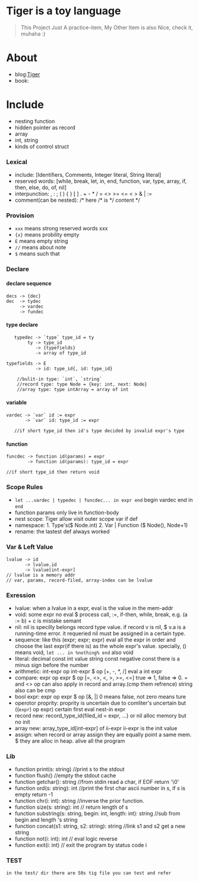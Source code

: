 # Tiger is a toy language

> This Project Just A practice-item, My Other Item is also Nice, check it, muhaha :) 

# About

* blog:[Tiger](https://github.com/whps/whps.github.io/issues/5)
* book: <Modern Compiler Implement in C>

# Include

* nesting function
* hidden pointer as record
* array
* int, string
* kinds of control struct

### Lexical

* include: [Identifiers, Comments, Integer literal, String literal]
* reserved words: [while, break, let, in, end, function, var, type, array, if, then, else, do, of, nil]
* interpunction: , : ; ( ) { } [ ] . + - * / = <> >= <= < > & | :=
* comment(can be nested): /* here  /* is */ content */

### Provision

* `xxx` means strong reserved words xxx
*  `{x}`  means probility empty
*   `E`   means empty string
*  `//`   means about note
*   `$`  means such that
    
### Declare

#### declare sequence

    decs -> {dec}
    dec  -> tydec
	     -> vardec
	     -> fundec
	     
#### type declare
    
       typedec -> `type` type_id = ty
            ty -> type_id
               -> {typefields}
               -> array of type_id
    
    typefields -> E
               -> id: type_id{, id: type_id}
    
        //bulit-in type: `int`, `string`
        //record type: type Node = {key: int, next: Node}
        //array type: type intArray = array of int

#### variable
    
    vardec -> `var` id := expr
           -> `var` id: type_id := expr
           
       //if short type_id then id's type decided by invalid expr's type
       
#### function
    
    funcdec -> function id(params) = expr
            -> function id(params): type_id = expr
    
    //if short type_id then return void

### Scope Rules

* `let ...vardec | typedec | funcdec... in expr end` begin vardec end in `end`
* function params only live in function-body
* nest scope: Tiger allow visit outer scope var if def
* namespace: 1. Type's($ Node.int) 2. Var | Function ($ Node(), Node+1)
* rename: the lastest def always worked
    
### Var & Left Value

    lvalue -> id
           -> lvalue.id
           -> lvalue[int-expr]
    // lvalue is a memory addr
    // var, params, record-filed, array-index can be lvalue

### Exression

* lvalue:
when a lvalue in a expr, eval is the value in the mem-addr
* void:
some expr no eval $ process call, :=, if-then, while, break,
e.g. (a := b) + c is mistake semant
* nil:
nil is specilly belongs record type value.
if record v is nil, $ v.a is a running-time error.
it requeried nil must be assigned in a certain type.
* sequence:
like this (expr; expr; expr)
eval all the expr in order and choose the last expr(if there is) as the whole expr's value.
specially, () means void, `let ... in %nothing% end` also void
* literal:
decimal const int value
string  const 
negative const there is a minus sign before the number
* arithmetic:
int-expr op int-expr $ op [+, -, *, /] eval a int expr
* compare:
expr op expr $ op [=, <>, <, >, >=, <=] 
true => 1, false => 0.
= and <> op can also apply in record and array.(cmp them refrence)
string also can be cmp
* bool expr:
expr op expr $ op [&, |]
0 means false, not zero means ture
* operotor proprity:
proprity is uncertain due to comliter's uncertain
but ((`expr`) op expr) certain first eval nest-in expr
* record new:
record_type_id{filed_id = expr, ...}
or nil alloc memory but no init
* array new:
array_type_id[int-expr] of ii-expr
ii-expr is the init value
* assign:
when record or array assign they are equally point a same mem.
$ they are alloc in heap. alive all the program

### Lib

* function print(s: string) //print s to the stdout
* function flush() //empty the stdout cache
* function getchar(): string //from stdin read a char, if EOF return '\0'
* function ord(s: string): int //print the first char ascii number in s, if s is empty return -1
* function chr(i: int): string //inverse the prior function.
* function size(s: string): int // return length of s
* function substring(s: string, begin: int, length: int): string //sub from begin and length 's string
* function concat(s1: string, s2: string): string //link s1 and s2 get a new string
* function not(i: int): int // eval logic reverse
* function exit(i: int) // exit the program by status code i

### TEST

    in the test/ dir there are 50s tig file you can test and refer

